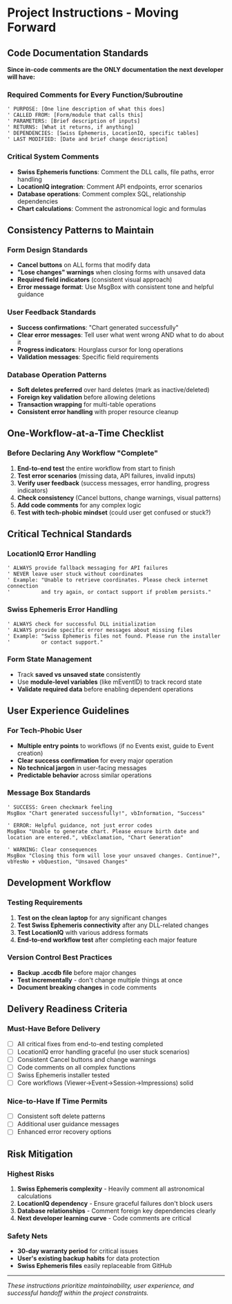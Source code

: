 # Project Instructions - Moving Forward

## Code Documentation Standards
**Since in-code comments are the ONLY documentation the next developer will have:**

### Required Comments for Every Function/Subroutine
```vba
' PURPOSE: [One line description of what this does]
' CALLED FROM: [Form/module that calls this]
' PARAMETERS: [Brief description of inputs]
' RETURNS: [What it returns, if anything]
' DEPENDENCIES: [Swiss Ephemeris, LocationIQ, specific tables]
' LAST MODIFIED: [Date and brief change description]
```

### Critical System Comments
- **Swiss Ephemeris functions**: Comment the DLL calls, file paths, error handling
- **LocationIQ integration**: Comment API endpoints, error scenarios
- **Database operations**: Comment complex SQL, relationship dependencies
- **Chart calculations**: Comment the astronomical logic and formulas

## Consistency Patterns to Maintain

### Form Design Standards
- **Cancel buttons** on ALL forms that modify data
- **"Lose changes" warnings** when closing forms with unsaved data
- **Required field indicators** (consistent visual approach)
- **Error message format**: Use MsgBox with consistent tone and helpful guidance

### User Feedback Standards  
- **Success confirmations**: "Chart generated successfully" 
- **Clear error messages**: Tell user what went wrong AND what to do about it
- **Progress indicators**: Hourglass cursor for long operations
- **Validation messages**: Specific field requirements

### Database Operation Patterns
- **Soft deletes preferred** over hard deletes (mark as inactive/deleted)
- **Foreign key validation** before allowing deletions
- **Transaction wrapping** for multi-table operations
- **Consistent error handling** with proper resource cleanup

## One-Workflow-at-a-Time Checklist

### Before Declaring Any Workflow "Complete"
1. **End-to-end test** the entire workflow from start to finish
2. **Test error scenarios** (missing data, API failures, invalid inputs)
3. **Verify user feedback** (success messages, error handling, progress indicators)
4. **Check consistency** (Cancel buttons, change warnings, visual patterns)
5. **Add code comments** for any complex logic
6. **Test with tech-phobic mindset** (could user get confused or stuck?)

## Critical Technical Standards

### LocationIQ Error Handling
```vba
' ALWAYS provide fallback messaging for API failures
' NEVER leave user stuck without coordinates
' Example: "Unable to retrieve coordinates. Please check internet connection 
'          and try again, or contact support if problem persists."
```

### Swiss Ephemeris Error Handling
```vba
' ALWAYS check for successful DLL initialization
' ALWAYS provide specific error messages about missing files
' Example: "Swiss Ephemeris files not found. Please run the installer 
'          or contact support."
```

### Form State Management
- Track **saved vs unsaved state** consistently
- Use **module-level variables** (like mEventID) to track record state
- **Validate required data** before enabling dependent operations

## User Experience Guidelines

### For Tech-Phobic User
- **Multiple entry points** to workflows (if no Events exist, guide to Event creation)
- **Clear success confirmation** for every major operation
- **No technical jargon** in user-facing messages
- **Predictable behavior** across similar operations

### Message Box Standards
```vba
' SUCCESS: Green checkmark feeling
MsgBox "Chart generated successfully!", vbInformation, "Success"

' ERROR: Helpful guidance, not just error codes  
MsgBox "Unable to generate chart. Please ensure birth date and location are entered.", vbExclamation, "Chart Generation"

' WARNING: Clear consequences
MsgBox "Closing this form will lose your unsaved changes. Continue?", vbYesNo + vbQuestion, "Unsaved Changes"
```

## Development Workflow

### Testing Requirements
1. **Test on the clean laptop** for any significant changes
2. **Test Swiss Ephemeris connectivity** after any DLL-related changes
3. **Test LocationIQ** with various address formats
4. **End-to-end workflow test** after completing each major feature

### Version Control Best Practices
- **Backup .accdb file** before major changes
- **Test incrementally** - don't change multiple things at once
- **Document breaking changes** in code comments

## Delivery Readiness Criteria

### Must-Have Before Delivery
- [ ] All critical fixes from end-to-end testing completed
- [ ] LocationIQ error handling graceful (no user stuck scenarios)
- [ ] Consistent Cancel buttons and change warnings
- [ ] Code comments on all complex functions
- [ ] Swiss Ephemeris installer tested
- [ ] Core workflows (Viewer→Event→Session→Impressions) solid

### Nice-to-Have If Time Permits
- [ ] Consistent soft delete patterns
- [ ] Additional user guidance messages
- [ ] Enhanced error recovery options

## Risk Mitigation

### Highest Risks
1. **Swiss Ephemeris complexity** - Heavily comment all astronomical calculations
2. **LocationIQ dependency** - Ensure graceful failures don't block users
3. **Database relationships** - Comment foreign key dependencies clearly
4. **Next developer learning curve** - Code comments are critical

### Safety Nets
- **30-day warranty period** for critical issues
- **User's existing backup habits** for data protection
- **Swiss Ephemeris files** easily replaceable from GitHub

---

*These instructions prioritize maintainability, user experience, and successful handoff within the project constraints.*